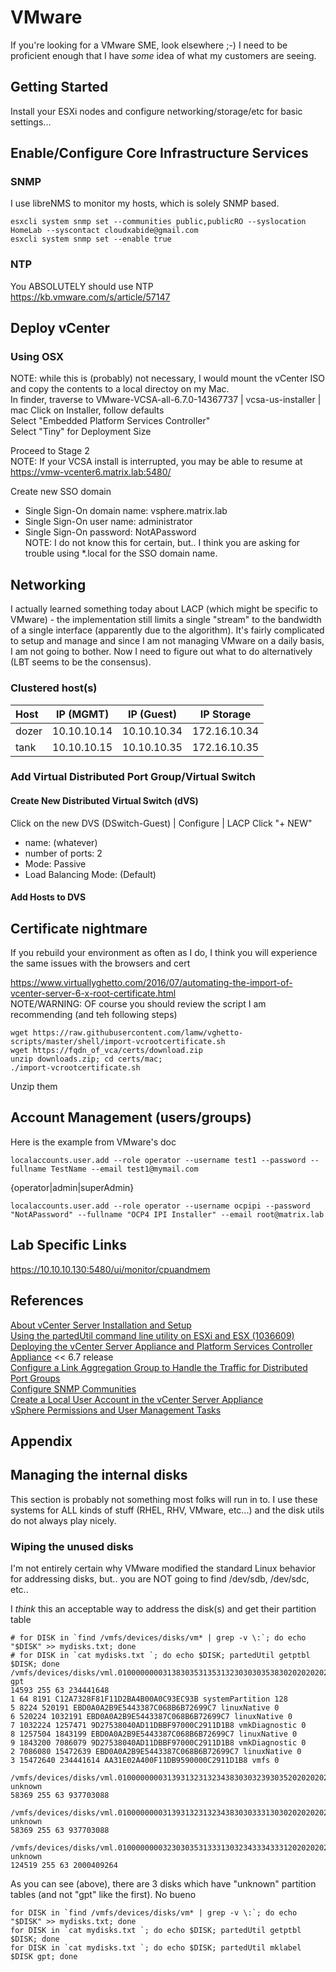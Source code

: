 # VMware
If you're looking for a VMware SME, look elsewhere ;-)
I need to be proficient enough that I have *some* idea of what my customers are seeing.

## Getting Started
Install your ESXi nodes and configure networking/storage/etc for basic settings...

## Enable/Configure Core Infrastructure Services  
### SNMP
I use libreNMS to monitor my hosts, which is solely SNMP based.

```
esxcli system snmp set --communities public,publicRO --syslocation HomeLab --syscontact cloudxabide@gmail.com
esxcli system snmp set --enable true
```

### NTP
You ABSOLUTELY should use NTP  
https://kb.vmware.com/s/article/57147

## Deploy vCenter

### Using OSX
NOTE: while this is (probably) not necessary, I would mount the vCenter ISO and copy the contents to a local directoy on my Mac.  
In finder, traverse to VMware-VCSA-all-6.7.0-14367737 | vcsa-us-installer | mac 
Click on Installer, follow defaults  
Select "Embedded Platform Services Controller"  
Select "Tiny" for Deployment Size

Proceed to Stage 2  
NOTE:  If your VCSA install is interrupted, you may be able to resume at  
https://vmw-vcenter6.matrix.lab:5480/

Create new SSO domain  
* Single Sign-On domain name:  vsphere.matrix.lab 
* Single Sign-On user name:  administrator  
* Single Sign-On password:  NotAPassword  
NOTE:  I do not know this for certain, but.. I think you are asking for trouble using *.local for the SSO domain name.

## Networking
I actually learned something today about LACP (which might be specific to VMware) - the implementation still limits a single "stream" to the bandwidth of a single interface (apparently due to the algorithm).  It's fairly complicated to setup and manage and since I am not managing VMware on a daily basis, I am not going to bother.  Now I need to figure out what to do alternatively (LBT seems to be the consensus).

### Clustered host(s)
| Host     | IP (MGMT)   | IP (Guest)  | IP Storage   |
|:---------|:-----------:|:-----------:|:------------:|
| dozer    | 10.10.10.14 | 10.10.10.34 | 172.16.10.34 |
| tank     | 10.10.10.15 | 10.10.10.35 | 172.16.10.35 |

### Add Virtual Distributed Port Group/Virtual Switch
#### Create New Distributed Virtual Switch (dVS)
Click on the new DVS (DSwitch-Guest) | Configure | LACP 
Click "+ NEW" 
* name: (whatever)
* number of ports: 2
* Mode: Passive
* Load Balancing Mode: (Default)

#### Add Hosts to DVS

## Certificate nightmare
If you rebuild your environment as often as I do, I think you will experience the same issues with the browsers and cert

https://www.virtuallyghetto.com/2016/07/automating-the-import-of-vcenter-server-6-x-root-certificate.html  
NOTE/WARNING:  OF course you should review the script I am recommending (and teh following steps)  
```
wget https://raw.githubusercontent.com/lamw/vghetto-scripts/master/shell/import-vcrootcertificate.sh
wget https://fqdn_of_vca/certs/download.zip
unzip downloads.zip; cd certs/mac;
./import-vcrootcertificate.sh

```
Unzip them

## Account Management (users/groups)
Here is the example from VMware's doc
```
localaccounts.user.add --role operator --username test1 --password --fullname TestName --email test1@mymail.com
```

{operator|admin|superAdmin}
```
localaccounts.user.add --role operator --username ocpipi --password "NotAPassword" --fullname "OCP4 IPI Installer" --email root@matrix.lab

```

## Lab Specific Links
https://10.10.10.130:5480/ui/monitor/cpuandmem

## References
[About vCenter Server Installation and Setup](https://docs.vmware.com/en/VMware-vSphere/6.7/com.vmware.vcenter.install.doc/GUID-8DC3866D-5087-40A2-8067-1361A2AF95BD.html)  
[Using the partedUtil command line utility on ESXi and ESX (1036609)](https://kb.vmware.com/s/article/1036609)    
[Deploying the vCenter Server Appliance and Platform Services Controller Appliance](https://docs.vmware.com/en/VMware-vSphere/6.7/com.vmware.vcenter.install.doc/GUID-F06BA415-66D8-42CD-9151-701BBBCE8D65.html) << 6.7 release    
[Configure a Link Aggregation Group to Handle the Traffic for Distributed Port Groups](https://docs.vmware.com/en/VMware-vSphere/6.7/com.vmware.vsphere.networking.doc/GUID-45DF45A6-DBDB-4386-85BF-400797683D05.html)  
[Configure SNMP Communities](https://docs.vmware.com/en/VMware-vSphere/6.5/com.vmware.vsphere.monitoring.doc/GUID-24F04690-CAF9-45DD-ACB6-3F361B312828.html)    
[Create a Local User Account in the vCenter Server Appliance](https://docs.vmware.com/en/VMware-vSphere/6.7/com.vmware.vsphere.vcsa.doc/GUID-533AE852-A1F9-404E-8AC6-5D9FD65464E5.html)    
[vSphere Permissions and User Management Tasks](https://docs.vmware.com/en/VMware-vSphere/7.0/com.vmware.vsphere.security.doc/GUID-5372F580-5C23-4E9C-8A4E-EF1B4DD9033E.html)  

## Appendix
## Managing the internal disks
This section is probably not something most folks will run in to.  I use these systems for ALL kinds of stuff (RHEL, RHV, VMware, etc...) and the disk utils do not always play nicely.

### Wiping the unused disks
I'm not entirely certain why VMware modified the standard Linux behavior for addressing disks, but.. you are NOT going to find /dev/sdb, /dev/sdc, etc..

I *think* this an acceptable way to address the disk(s) and get their partition table

```
# for DISK in `find /vmfs/devices/disks/vm* | grep -v \:`; do echo "$DISK" >> mydisks.txt; done
# for DISK in `cat mydisks.txt `; do echo $DISK; partedUtil getptbl $DISK; done
/vmfs/devices/disks/vml.01000000003138303531353132303030353830202020202020534154412053
gpt
14593 255 63 234441648
1 64 8191 C12A7328F81F11D2BA4B00A0C93EC93B systemPartition 128
5 8224 520191 EBD0A0A2B9E5443387C068B6B72699C7 linuxNative 0
6 520224 1032191 EBD0A0A2B9E5443387C068B6B72699C7 linuxNative 0
7 1032224 1257471 9D27538040AD11DBBF97000C2911D1B8 vmkDiagnostic 0
8 1257504 1843199 EBD0A0A2B9E5443387C068B6B72699C7 linuxNative 0
9 1843200 7086079 9D27538040AD11DBBF97000C2911D1B8 vmkDiagnostic 0
2 7086080 15472639 EBD0A0A2B9E5443387C068B6B72699C7 linuxNative 0
3 15472640 234441614 AA31E02A400F11DB9590000C2911D1B8 vmfs 0

/vmfs/devices/disks/vml.01000000003139313231323438303032393035202020202020534154412053
unknown
58369 255 63 937703088

/vmfs/devices/disks/vml.01000000003139313231323438303033313030202020202020534154412053
unknown
58369 255 63 937703088

/vmfs/devices/disks/vml.01000000003230303531333130323433343331202020202020534154412053
unknown
124519 255 63 2000409264
```

As you can see (above), there are 3 disks which have "unknown" partition tables (and not "gpt" like the first).  No bueno

```
for DISK in `find /vmfs/devices/disks/vm* | grep -v \:`; do echo "$DISK" >> mydisks.txt; done
for DISK in `cat mydisks.txt `; do echo $DISK; partedUtil getptbl $DISK; done
for DISK in `cat mydisks.txt `; do echo $DISK; partedUtil mklabel $DISK gpt; done
```

